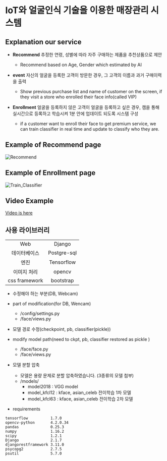 # IoT와 얼굴인식 기술을 이용한 매장관리 시스템

## Explanation our service

- **Recommend**  추정한 연령, 성별에 따라 자주 구매하는 제품을 추천상품으로 제안
    - Recommend based on Age, Gender which estimated by AI

- **event** 자신의 얼굴을 등록한 고객이 방문한 경우, 그 고객의 이름과 과거 구매이력을 출력
    - Show previous purchase list and name of customer on the screen,  if they visit a store who enrolled their face info(called VIP) 

- **Enrollment** 얼굴을 등록하지 않은 고객이 얼굴을 등록하고 싶은 경우, 캠을 통해 실시간으로 등록하고 학습시켜 1분 안에 업데이트 되도록 시스템 구성
    - if a customer want to enroll their face to get premium service, we can train classifier in real time and update to classify who they are. 


## Example of Recommend page

![Recommend](https://user-images.githubusercontent.com/58922804/84978955-2f366d80-b169-11ea-8afa-83fe64597123.jpg)

## Example of Enrollment page 

![Train_Classifier](https://user-images.githubusercontent.com/58922804/84978957-2fcf0400-b169-11ea-92e7-df202a9d2131.jpg)

## Video Example

[Video is here](https://youtu.be/DHJ-tMD_6eU)

## 사용 라이브러리

|||
|:------:|:---:|
|Web|Django|
|데이터베이스|Postgre-sql|
|엔진|Tensorflow|
|이미지 처리|opencv|
|css framework|bootstrap|

- 수정해야 하는 부분(DB, Webcam)
- part of modification(for DB, Wencam)
  - /config/settings.py
  - /face/views.py
  
- 모델 경로 수정(checkpoint, pb, classifier(pickle))
- modify model path(need to ckpt, pb, classifier restored as pickle )
  - /face/face.py
  - /face/views.py

- 모델 분할 압축
  - 모델은 용량 문제로 분할 압축하였습니다. (3종류의 모델 첨부)
  - /models/
    - model2018 : VGG model
    - model_kfcl12 : kface, asian_celeb 전이학습 1차 모델
    - model_kfcl63 : kface, asian_celeb 전이학습 2차 모델

- requirements

```
tensorflow          1.7.0
opencv-python       4.2.0.34
pandas              0.25.3
numpy               1.16.2
scipy               1.2.1
Django              2.1.7
djangorestframework 3.11.0
psycopg2            2.7.5
psutil              5.7.0
```
